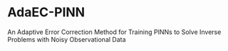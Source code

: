 # AdaEC-PINN
An Adaptive Error Correction Method for Training PINNs to Solve Inverse Problems with Noisy Observational Data
